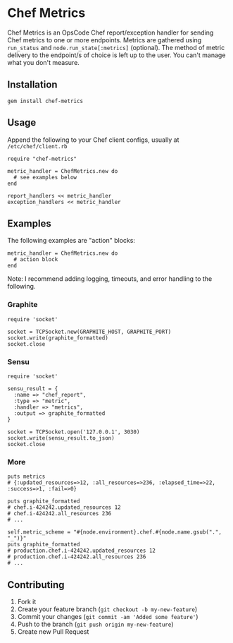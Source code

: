 # Chef Metrics

Chef Metrics is an OpsCode Chef report/exception handler for sending
Chef metrics to one or more endpoints. Metrics are gathered using
`run_status` and `node.run_state[:metrics]` (optional). The method of
metric delivery to the endpoint/s of choice is left up to the
user. You can't manage what you don't measure.

## Installation

    gem install chef-metrics

## Usage

Append the following to your Chef client configs, usually at `/etc/chef/client.rb`

    require "chef-metrics"

    metric_handler = ChefMetrics.new do
      # see examples below
    end

    report_handlers << metric_handler
    exception_handlers << metric_handler

## Examples

The following examples are "action" blocks:

    metric_handler = ChefMetrics.new do
      # action block
    end

Note: I recommend adding logging, timeouts, and error handling to the following.

### Graphite

    require 'socket'

    socket = TCPSocket.new(GRAPHITE_HOST, GRAPHITE_PORT)
    socket.write(graphite_formatted)
    socket.close

### Sensu

    require 'socket'

    sensu_result = {
      :name => "chef_report",
      :type => "metric",
      :handler => "metrics",
      :output => graphite_formatted
    }

    socket = TCPSocket.open('127.0.0.1', 3030)
    socket.write(sensu_result.to_json)
    socket.close

### More

    puts metrics
    # {:updated_resources=>12, :all_resources=>236, :elapsed_time=>22, :success=>1, :fail=>0}

    puts graphite_formatted
    # chef.i-424242.updated_resources 12
    # chef.i-424242.all_resources 236
    # ...

    self.metric_scheme = "#{node.environment}.chef.#{node.name.gsub(".", "_")}"
    puts graphite_formatted
    # production.chef.i-424242.updated_resources 12
    # production.chef.i-424242.all_resources 236
    # ...

## Contributing

1. Fork it
2. Create your feature branch (`git checkout -b my-new-feature`)
3. Commit your changes (`git commit -am 'Added some feature'`)
4. Push to the branch (`git push origin my-new-feature`)
5. Create new Pull Request
